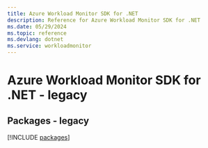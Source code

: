 ```yaml
---
title: Azure Workload Monitor SDK for .NET
description: Reference for Azure Workload Monitor SDK for .NET
ms.date: 05/29/2024
ms.topic: reference
ms.devlang: dotnet
ms.service: workloadmonitor
---
```

# Azure Workload Monitor SDK for .NET - legacy
## Packages - legacy
[!INCLUDE [packages](workload-monitor-index.md)]